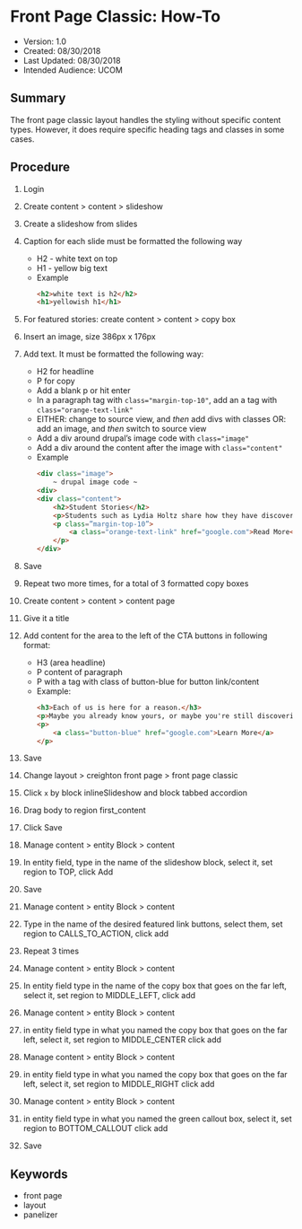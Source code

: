 # Front Page Classic: How-To

* Version: 1.0
* Created: 08/30/2018
* Last Updated: 08/30/2018
* Intended Audience: UCOM

## Summary

The front page classic layout handles the styling without specific content types. However, it does require specific heading tags and classes in some cases.

## Procedure

1. Login

2. Create content > content > slideshow

3. Create a slideshow from slides

4. Caption for each slide must be formatted the following way
    * H2 - white text on top
    * H1 - yellow big text
    * Example
        ```html
        <h2>white text is h2</h2>
        <h1>yellowish h1</h1>
        ```

5. For featured stories: create content > content > copy box    

6. Insert an image, size 386px x 176px

7. Add text. It must be formatted the following way:
    * H2 for headline
    * P for copy
    * Add a blank p or hit enter
    * In a paragraph tag with `class="margin-top-10"`, add an a tag with `class="orange-text-link"`
    * EITHER: change to source view, and _then_ add divs with classes OR: add an image, and _then_ switch to source view
    * Add a div around drupal’s image code with `class="image"`
    * Add a div around the content after the image with `class="content"`
    * Example
        ```html
        <div class="image">
            ~ drupal image code ~
        <div>
        <div class="content">
            <h2>Student Stories</h2>
            <p>Students such as Lydia Holtz share how they have discovered and explored their passions at Creighton.</p>
            <p class=”margin-top-10”>
                <a class="orange-text-link" href="google.com">Read More</a>
            </p>
        </div>
        ```

8. Save

9. Repeat two more times, for a total of 3 formatted copy boxes

10. Create content > content > content page

11. Give it a title

12. Add content for the area to the left of the CTA buttons in following format:
    * H3 (area headline)
    * P content of paragraph
    * P with a tag with class of button-blue for button link/content
    * Example:
        ```html
        <h3>Each of us is here for a reason.</h3>
        <p>Maybe you already know yours, or maybe you're still discovering it. Either way, at Creighton College of Arts and Sciences, you can create an incredible future filled with possibilities and the ability to make a difference.</p>
        <p>
            <a class="button-blue" href="google.com">Learn More</a>
        </p>
        ```

13. Save

14. Change layout > creighton front page > front page classic

15. Click `x` by block inlineSlideshow and block tabbed accordion

16. Drag body to region first_content

17. Click Save

18. Manage content > entity Block > content

19. In entity field, type in the name of the slideshow block, select it, set region to TOP, click Add

20. Save

21. Manage content > entity Block > content

22. Type in the name of the desired featured link buttons, select them, set region to CALLS_TO_ACTION, click add

23. Repeat 3 times

24. Manage content > entity Block > content

25. In entity field type in the name of the copy box that goes on the far left, select it, set region to MIDDLE_LEFT, click add

26. Manage content > entity Block > content

27. in entity field type in what you named the copy box that goes on the far left, select it, set region to MIDDLE_CENTER click add

28. Manage content > entity Block > content

29. in entity field type in what you named the copy box that goes on the far left, select it, set region to MIDDLE_RIGHT click add

30. Manage content > entity Block > content

31. in entity field type in what you named the green callout box, select it, set region to BOTTOM_CALLOUT click add

32. Save

## Keywords

* front page
* layout
* panelizer
